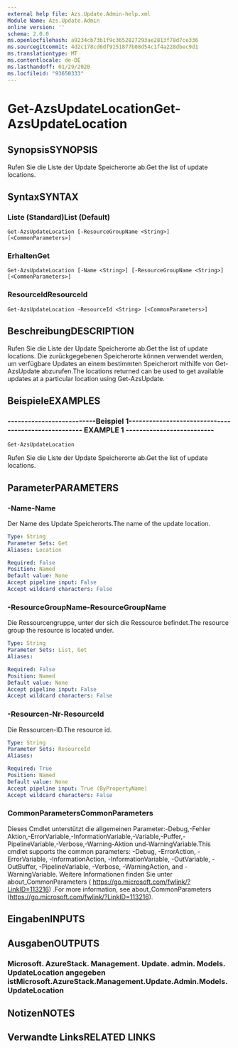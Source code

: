 ```yaml
---
external help file: Azs.Update.Admin-help.xml
Module Name: Azs.Update.Admin
online version: ''
schema: 2.0.0
ms.openlocfilehash: a9234cb73b1f9c3652827293ae2813f78d7ce336
ms.sourcegitcommit: 4d2c178cd6df9151877b08d54c1f4a228dbec9d1
ms.translationtype: MT
ms.contentlocale: de-DE
ms.lasthandoff: 01/29/2020
ms.locfileid: "93650333"
---
```

# <span data-ttu-id="155ee-101">Get-AzsUpdateLocation</span><span class="sxs-lookup"><span data-stu-id="155ee-101">Get-AzsUpdateLocation</span></span>

## <span data-ttu-id="155ee-102">Synopsis</span><span class="sxs-lookup"><span data-stu-id="155ee-102">SYNOPSIS</span></span>
<span data-ttu-id="155ee-103">Rufen Sie die Liste der Update Speicherorte ab.</span><span class="sxs-lookup"><span data-stu-id="155ee-103">Get the list of update locations.</span></span>

## <span data-ttu-id="155ee-104">Syntax</span><span class="sxs-lookup"><span data-stu-id="155ee-104">SYNTAX</span></span>

### <span data-ttu-id="155ee-105">Liste (Standard)</span><span class="sxs-lookup"><span data-stu-id="155ee-105">List (Default)</span></span>
```
Get-AzsUpdateLocation [-ResourceGroupName <String>] [<CommonParameters>]
```

### <span data-ttu-id="155ee-106">Erhalten</span><span class="sxs-lookup"><span data-stu-id="155ee-106">Get</span></span>
```
Get-AzsUpdateLocation [-Name <String>] [-ResourceGroupName <String>] [<CommonParameters>]
```

### <span data-ttu-id="155ee-107">ResourceId</span><span class="sxs-lookup"><span data-stu-id="155ee-107">ResourceId</span></span>
```
Get-AzsUpdateLocation -ResourceId <String> [<CommonParameters>]
```

## <span data-ttu-id="155ee-108">Beschreibung</span><span class="sxs-lookup"><span data-stu-id="155ee-108">DESCRIPTION</span></span>
<span data-ttu-id="155ee-109">Rufen Sie die Liste der Update Speicherorte ab.</span><span class="sxs-lookup"><span data-stu-id="155ee-109">Get the list of update locations.</span></span> <span data-ttu-id="155ee-110">Die zurückgegebenen Speicherorte können verwendet werden, um verfügbare Updates an einem bestimmten Speicherort mithilfe von Get-AzsUpdate abzurufen.</span><span class="sxs-lookup"><span data-stu-id="155ee-110">The locations returned can be used to get available updates at a particular location using Get-AzsUpdate.</span></span>

## <span data-ttu-id="155ee-111">Beispiele</span><span class="sxs-lookup"><span data-stu-id="155ee-111">EXAMPLES</span></span>

### <span data-ttu-id="155ee-112">--------------------------Beispiel 1--------------------------</span><span class="sxs-lookup"><span data-stu-id="155ee-112">-------------------------- EXAMPLE 1 --------------------------</span></span>
```
Get-AzsUpdateLocation
```

<span data-ttu-id="155ee-113">Rufen Sie die Liste der Update Speicherorte ab.</span><span class="sxs-lookup"><span data-stu-id="155ee-113">Get the list of update locations.</span></span>

## <span data-ttu-id="155ee-114">Parameter</span><span class="sxs-lookup"><span data-stu-id="155ee-114">PARAMETERS</span></span>

### <span data-ttu-id="155ee-115">-Name</span><span class="sxs-lookup"><span data-stu-id="155ee-115">-Name</span></span>
<span data-ttu-id="155ee-116">Der Name des Update Speicherorts.</span><span class="sxs-lookup"><span data-stu-id="155ee-116">The name of the update location.</span></span>

```yaml
Type: String
Parameter Sets: Get
Aliases: Location

Required: False
Position: Named
Default value: None
Accept pipeline input: False
Accept wildcard characters: False
```

### <span data-ttu-id="155ee-117">-ResourceGroupName</span><span class="sxs-lookup"><span data-stu-id="155ee-117">-ResourceGroupName</span></span>
<span data-ttu-id="155ee-118">Die Ressourcengruppe, unter der sich die Ressource befindet.</span><span class="sxs-lookup"><span data-stu-id="155ee-118">The resource group the resource is located under.</span></span>

```yaml
Type: String
Parameter Sets: List, Get
Aliases: 

Required: False
Position: Named
Default value: None
Accept pipeline input: False
Accept wildcard characters: False
```

### <span data-ttu-id="155ee-119">-Resourcen-Nr</span><span class="sxs-lookup"><span data-stu-id="155ee-119">-ResourceId</span></span>
<span data-ttu-id="155ee-120">Die Ressourcen-ID.</span><span class="sxs-lookup"><span data-stu-id="155ee-120">The resource id.</span></span>

```yaml
Type: String
Parameter Sets: ResourceId
Aliases: 

Required: True
Position: Named
Default value: None
Accept pipeline input: True (ByPropertyName)
Accept wildcard characters: False
```

### <span data-ttu-id="155ee-121">CommonParameters</span><span class="sxs-lookup"><span data-stu-id="155ee-121">CommonParameters</span></span>
<span data-ttu-id="155ee-122">Dieses Cmdlet unterstützt die allgemeinen Parameter:-Debug,-Fehler Aktion,-ErrorVariable,-InformationVariable,-Variable,-Puffer,-PipelineVariable,-Verbose,-Warning-Aktion und-WarningVariable.</span><span class="sxs-lookup"><span data-stu-id="155ee-122">This cmdlet supports the common parameters: -Debug, -ErrorAction, -ErrorVariable, -InformationAction, -InformationVariable, -OutVariable, -OutBuffer, -PipelineVariable, -Verbose, -WarningAction, and -WarningVariable.</span></span> <span data-ttu-id="155ee-123">Weitere Informationen finden Sie unter about_CommonParameters ( https://go.microsoft.com/fwlink/?LinkID=113216) .</span><span class="sxs-lookup"><span data-stu-id="155ee-123">For more information, see about_CommonParameters (https://go.microsoft.com/fwlink/?LinkID=113216).</span></span>

## <span data-ttu-id="155ee-124">Eingaben</span><span class="sxs-lookup"><span data-stu-id="155ee-124">INPUTS</span></span>

## <span data-ttu-id="155ee-125">Ausgaben</span><span class="sxs-lookup"><span data-stu-id="155ee-125">OUTPUTS</span></span>

### <span data-ttu-id="155ee-126">Microsoft. AzureStack. Management. Update. admin. Models. UpdateLocation angegeben ist</span><span class="sxs-lookup"><span data-stu-id="155ee-126">Microsoft.AzureStack.Management.Update.Admin.Models.UpdateLocation</span></span>

## <span data-ttu-id="155ee-127">Notizen</span><span class="sxs-lookup"><span data-stu-id="155ee-127">NOTES</span></span>

## <span data-ttu-id="155ee-128">Verwandte Links</span><span class="sxs-lookup"><span data-stu-id="155ee-128">RELATED LINKS</span></span>


